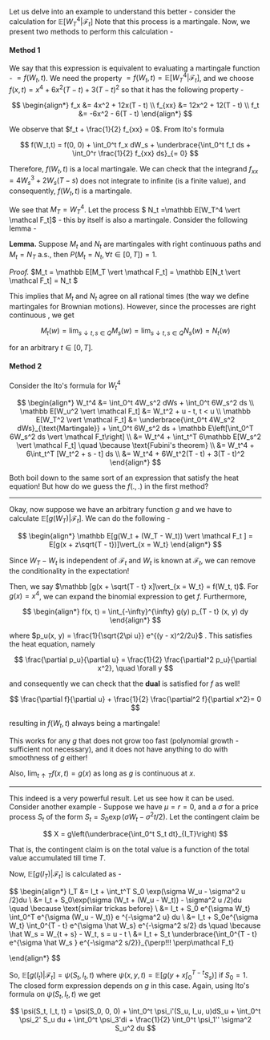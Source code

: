 Let us delve into an example to understand this better - consider the calculation for $\mathbb E[W_T^4 \vert \mathcal  F_t]$ Note that this process is a martingale. Now, we present two methods to perform this calculation -

#### Method 1

We say that this expression is equivalent to evaluating a martingale function - $= f(W_t, t)$. We need the property $= f(W_t, t) = \mathbb E[W_T^4 \vert \mathcal F_t]$, and we choose $f(x, t) = x^4 + 6x^2(T - t) + 3(T - t)^2$ so that it has the following property -

$$
\begin{align*}
    f_x &= 4x^2 + 12x(T - t) \\
    f_{xx} &= 12x^2 + 12(T - t) \\
f_t &= -6x^2 - 6(T - t) 
\end{align*}
$$

We observe that $f_t + \frac{1}{2} f_{xx} = 0$. From Ito's formula

$$
f(W_t,t) = f(0, 0) + \int_0^t f_x dW_s + \underbrace{\int_0^t f_t ds + \int_0^r \frac{1}{2} f_{xx} ds}_{= 0}
$$

Therefore, $f(W_t, t)$ is a local martingale. We can check that the integrand $f_{xx} = 4W_s^3 + 2W_s(T - s)$ does not integrate to infinite (is a finite value), and consequently, $f(W_t, t)$ is a martingale.

We see that $M_T = W_T^4$. Let the process $ N_t =\mathbb E[W_T^4 \vert \mathcal F_t]$ - this by itself is also a martingale.  Consider the following lemma -

**Lemma.** Suppose $M_t$ and $N_t$ are martingales with right continuous paths and $M_t = N_T$ a.s., then $P(M_t = N_t, \forall t \in [0, T]) = 1$.

*Proof.* $M_t = \mathbb E[M_T \vert \mathcal F_t] = \mathbb E[N_t \vert \mathcal F_t] = N_t   $

This implies that $M_t$ and $N_t$ agree on all rational times (the way we define martingales for Brownian motions). However, since the processes are right continuous , we get

$$
M_t(w) = \lim_{s \downarrow t, s \in Q} M_s(w) = \lim_{s \downarrow t, s \in Q}N_s(w) = N_t(w)
$$

for an arbitrary $t \in [0, T]$.

#### Method 2

Consider the Ito's formula for $W_t^4$

$$
\begin{align*}
W_t^4 &= \int_0^t 4W_s^2 dWs + \int_0^t 6W_s^2 ds \\
\mathbb E[W_u^2 \vert \mathcal F_t] &= W_t^2 + u - t, t < u \\
\mathbb E[W_T^2 \vert \mathcal F_t] &= \underbrace{\int_0^t 4W_s^2 dWs}_{\text{Martingale}} + \int_0^t 6W_s^2 ds + \mathbb E\left[\int_0^T 6W_s^2 ds \vert \mathcal F_t\right] \\
&= W_t^4 + \int_t^T 6\mathbb E[W_s^2 \vert \mathcal F_t] \quad \because \text{Fubini's theorem} \\
&= W_t^4 + 6\int_t^T [W_t^2 + s - t] ds \\
&= W_t^4 + 6W_t^2(T - t) + 3(T - t)^2
\end{align*}
$$

Both boil down to the same sort of an expression that satisfy the heat equation! But how do we guess the $f(., .)$ in the first method?

---

Okay, now suppose we have an arbitrary function $g$ and we have to calculate $\mathbb E[g(W_T) \vert \mathcal F_t]$. We can do the following -

$$
\begin{align*}
\mathbb E[g(W_t + (W_T - W_t)) \vert \mathcal F_t ] = E[g(x + z\sqrt{T - t})]\vert_{x = W_t}
\end{align*}
$$

Since $W_T - W_t$ is independent of $\mathcal F_t$ and $W_t$ is known at $\mathcal F_t$, we can remove the conditionality in the expectation! 

Then, we say $\mathbb [g(x + \sqrt{T - t} x]\vert_{x = W_t} = f(W_t, t)$. For $g(x) = x^4$, we can expand the binomial expression to get $f$. Furthermore,

$$
\begin{align*}
f(x, t) = \int_{-\infty}^{\infty} g(y) p_{T - t} (x, y) dy
\end{align*}
$$

where $p_u(x, y) = \frac{1}{\sqrt{2\pi u}} e^{(y - x)^2/2u}$ . This satisfies the heat equation, namely

$$
\frac{\partial p_u}{\partial u} = \frac{1}{2} \frac{\partial^2 p_u}{\partial x^2}, \quad \forall y
$$

and consequently we can check that the **dual** is satisfied for $f$ as well!

$$
\frac{\partial f}{\partial u} + \frac{1}{2} \frac{\partial^2 f}{\partial x^2}= 0
$$

resulting in $f(W_t, t)$ always being a martingale!

This works for any $g$ that does not grow too fast (polynomial growth - sufficient not necessary), and it does not have anything to do with smoothness of $g$ either!

Also, $\lim_{t \uparrow T} f(x, t) = g(x)$ as long as $g$ is continuous at $x$.

---

This indeed is a very powerful result. Let us see how it can be used. Consider another example - Suppose we have $\mu = r = 0$, and a $\sigma$ for a price process $S_t$ of the form $S_t = S_0 \exp\left(\sigma W_t - \sigma^2 t/2\right)$. Let the contingent claim be

$$
X = g\left(\underbrace{\int_0^t S_t dt}_{I_T}\right)
$$

That is, the contingent claim is on the total value is a function of the total value accumulated till time $T$. 

Now, $\mathbb E[g(I_T) \vert \mathcal F_t]$ is calculated as -

$$
\begin{align*}
I_T &= I_t + \int_t^T S_0 \exp(\sigma W_u - \sigma^2 u /2)du \\
&= I_t + S_0\exp(\sigma (W_t + (W_u - W_t)) - \sigma^2 u /2)du \quad \because \text{similar trickas before} \\
&= I_t + S_0 e^{\sigma W_t} \int_0^T e^{\sigma (W_u - W_t)} e ^{-\sigma^2 u} du \\
&= I_t  + S_0e^{\sigma W_t} \int_0^{T - t} e^{\sigma \hat W_s} e^{-\sigma^2 s/2} ds \quad \because \hat W_s = W_{t + s} - W_t, s = u - t \\
&= I_t + S_t \underbrace{\int_0^{T - t} e^{\sigma \hat W_s } e^{-\sigma^2 s/2}}_{\perp\!\!\!  \perp\mathcal F_t}
 
\end{align*}
$$

So, $\mathbb E[g(I_t) \vert \mathcal F_t] = \psi(S_t, I_t, t)$ where $\psi(x, y, t) = \mathbb E[g(y + x \int_0^{T - t} S_s)]$ if $S_0 = 1$. The closed form expression depends on $g$ in this case. Again, using Ito's formula on $\psi(S_t, I_t,t)$ we get

$$
\psi(S_t, I_t, t) = \psi(S_0, 0, 0) + \int_0^t \psi_i'(S_u, I_u, u)dS_u + \int_0^t \psi_2' S_u du + \int_0^t \psi_3'di + \frac{1}{2} \int_0^t \psi_1'' \sigma^2 S_u^2 du
$$




